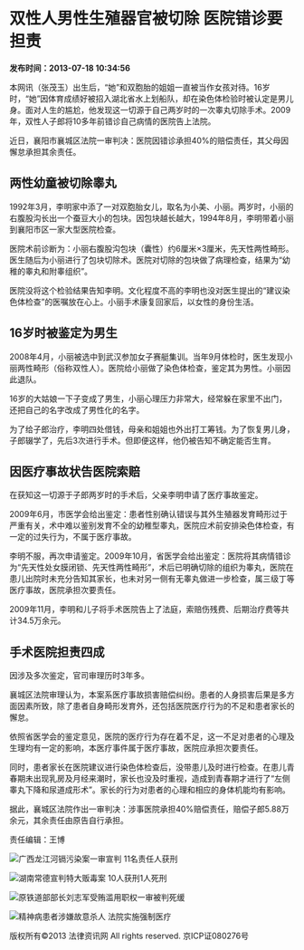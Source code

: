# 双性人男性生殖器官被切除 医院错诊要担责

**发布时间：2013-07-18 10:34:56**

本网讯（张茂玉）出生后，“她”和双胞胎的姐姐一直被当作女孩对待。16岁时，“她”因体育成绩好被招入湖北省水上划船队，却在染色体检验时被认定是男儿身。面对人生的尴尬，他发现这一切源于自己两岁时的一次睾丸切除手术。2009年，双性人子郎将10多年前错诊自己病情的医院告上法院。

近日，襄阳市襄城区法院一审判决：医院因错诊承担40%的赔偿责任，其父母因懈怠承担其余责任。

## 两性幼童被切除睾丸

1992年3月，李明家中添了一对双胞胎女儿，取名为小美、小丽。两岁时，小丽的右腹股沟长出一个蚕豆大小的包块。因包块越长越大，1994年8月，李明带着小丽到襄阳市区一家大型医院检查。

医院术前诊断为：小丽右腹股沟包块（囊性）约6厘米×3厘米，先天性两性畸形。医生随后为小丽进行了包块切除术。医院对切除的包块做了病理检查，结果为“幼稚的睾丸和附睾组织”。

医院没将这个检验结果告知李明。文化程度不高的李明也没对医生提出的“建议染色体检查”的医嘱放在心上。小丽手术康复回家后，以女性的身份生活。

## 16岁时被鉴定为男生

2008年4月，小丽被选中到武汉参加女子赛艇集训。当年9月体检时，医生发现小丽两性畸形（俗称双性人）。医院给小丽做了染色体检查，鉴定其为男性。小丽因此退队。

16岁的大姑娘一下子变成了男生，小丽心理压力非常大，经常躲在家里不出门，还把自己的名字改成了男性化的名字。

为了给子郎治疗，李明四处借钱，母亲和姐姐也外出打工筹钱。为了恢复男儿身，子郎辍学了，先后3次进行手术。但即便这样，他仍被告知不确定能否生育。

## 因医疗事故状告医院索赔

在获知这一切源于子郎两岁时的手术后，父亲李明申请了医疗事故鉴定。

2009年6月，市医学会给出鉴定：患者性别确认错误与其外生殖器发育畸形过于严重有关，术中难以鉴别发育不全的幼稚型睾丸，医院应术前安排染色体检查，有一定的过失行为，不属于医疗事故。

李明不服，再次申请鉴定。2009年10月，省医学会给出鉴定：医院将其病情错诊为“先天性处女膜闭锁、先天性两性畸形”，术后已明确切除的组织为睾丸，医院在患儿出院时未充分告知其家长，也未对另一侧有无睾丸做进一步检查，属三级丁等医疗事故，医院承担次要责任。

2009年11月，李明和儿子将手术医院告上了法庭，索赔伤残费、后期治疗费等共计34.5万余元。

## 手术医院担责四成

因涉及多次鉴定，官司审理历时3年多。

襄城区法院审理认为，本案系医疗事故损害赔偿纠纷。患者的人身损害后果是多方面因素所致，除了患者自身畸形发育外，还包括医院医疗行为的不足和患者家长的懈怠。

依照省医学会的鉴定意见，医院的医疗行为存在着不足，这一不足对患者的心理及生理均有一定的影响，本医疗事件属于医疗事故，医院应承担次要责任。

同时，患者家长在医院建议进行染色体检查后，没带患儿及时进行检查。在患儿青春期未出现乳房及月经来潮时，家长也没及时重视，造成到青春期才进行了“左侧睾丸下降和尿道成形术”。家长的行为对患者的心理和相应的身体机能均有影响。

据此，襄城区法院作出一审判决：涉事医院承担40%赔偿责任，赔偿子郎5.88万余元，其余责任由原告自行承担。

责任编辑：王博

![广西龙江河镉污染案一审宣判 11名责任人获刑](https://html/media/201307/17/23498.jpg)

![湖南常德宣判特大贩毒案 10人获刑1人死刑](https://html/media/201307/10/23438.jpg)

![原铁道部部长刘志军受贿滥用职权一审被判死缓](https://html/media/201307/08/23414.png)

![精神病患者涉嫌故意杀人 法院实施强制医疗](https://html/media/201307/03/23380.jpg)

版权所有©2013 法律资讯网 All rights reserved. 京ICP证080276号